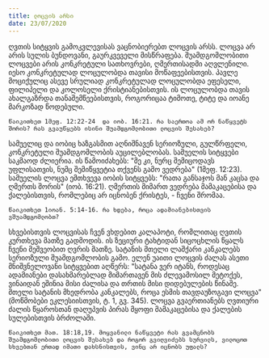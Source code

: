 ```yaml
---
title: ლოცვის არსი
date: 23/07/2020
---
```


ღვთის სიტყვის გამოკვლევისას ვაცნობიერებთ ლოცვის არსს. ლოცვა არ არის სულის ბუნდოვანი, გაურკვეველი მისწრაფება. შუამდგომლობითი ლოცვები არის კონკრეტული სათხოვრები, ღმერთისადმი აღვლენილი. იესო კონკრეტულად ლოცულობდა თავისი მოწაფეებისთვის. პავლე მოციქულიც ასევე სრულიად კონკრეტულად ლოცულობდა ეფესელი, ფილიპელი და კოლოსელი ქრისტიანებისთვის. ის ლოცულობდა თავის ახალგაზრდა თანაშემწეებისთვის, როგორიცაა ტიმოთე, ტიტე და იოანე მარკოზად წოდებული.

`წაიკითხეთ 1მეფ. 12:22-24  და იობ. 16:21. რა საერთოა ამ ორ ნაწყვეტს შორის? რას გვაუწყებს ისინი შუამდგომლობითი ლოცვის შესახებ?`

სამუელიც და იობიც ხაზგასმით აღნიშნავენ სერიოზული, გულწრფელი, კონკრეტული შუამდგომლობის აუცილებლობას. სამუელის სიტყვები საკმაოდ ძლიერია. ის წამოიძახებს: "მე კი, ნურც შემიცოდავს უფლისათვის, ნუმც შემიწყვეტია თქვენს გამო ვედრება" (1მეფ. 12:23). სამუელის ლოცვა ემთხვევა იობის სიტყვებს: "რათა განსაჯოს მან კაცსა და ღმერთს შორის" (იობ. 16:21). ღმერთის მიმართ ვედრება მამაკაცებისა და ქალებისთვის, რომლებიც არ იცნობენ ქრისტეს, - ჩვენი შრომაა.

`წაიკითხეთ 1იოან. 5:14-16. რა ხდება, როცა ადამიანებისთვის ვშუამდგომლობთ?`

სხვებისთვის ლოცვისას ჩვენ ვხდებით კალაპოტი, რომლითაც ღვთის კურთხევა მათზე გადმოდის. ის ზეციური ტახტიდან სიცოცხლის წყალს ჩვენი მეშვეობით ღვრის მათზე. სატანის მთელი ლაშქარი კანკალებს სერიოზული შუამდგომლობის გამო. ელენ უაითი ლოცვის ძალას ასეთი მნიშვნელოვანი სიტყვებით აღწერს: "სატანა ვერ იტანს, როდესაც ადამიანები დასახმარებლად მიმართავენ მის ძლევამოსილ მეტოქეს, ვინაიდან ეშინია მისი ძალისა და თრთის მისი დიდებულების წინაშე. მთელი სატანის მხედრობა კანკალებს, როცა ესმის თავდაუზოგავი ლოცვა" (მოწმობები ეკლესიისთვის, ტ. 1, გვ. 345). ლოცვა გვაერთიანებს ღვთიური ძალის წყაროსთან დაღუპვის პირას მყოფი მამაკაცებისა და ქალების სულებისთვის ბრძოლაში.

`წაიკითხეთ მათ. 18:18,19. მოყვანილი ნაწყვეტი რას გვამცნობს შუამდგომლობითი ლოცვის შესახებ და როგორ გვიღვიძებს სურვილს, ვილოცოთ სხვებთან ერთად იმათი დახსნისთვის, ვინც არ იცნობს უფალს?`